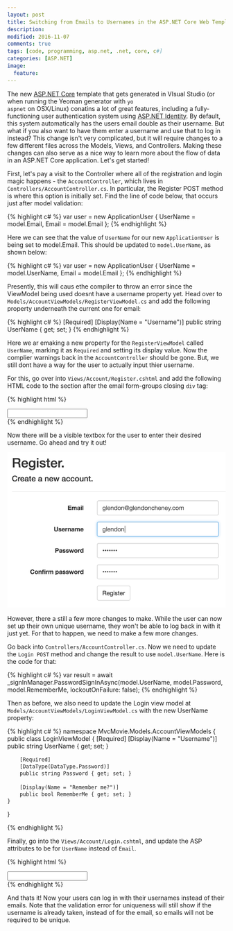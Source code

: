 ```yaml
---
layout: post
title: Switching from Emails to Usernames in the ASP.NET Core Web Template
description: 
modified: 2016-11-07
comments: true
tags: [code, programming, asp.net, .net, core, c#]
categories: [ASP.NET]
image:
  feature: 
---
```


The new [ASP.NET Core](https://docs.asp.net/en/latest/intro.html) template that gets generated in VIsual Studio (or when running the Yeoman generator with <code class="highlighter-rouge">yo aspnet</code> on OSX/Linux) conatins a lot of great features, including a fully-functioning user authentication system using [ASP.NET Identity](https://docs.asp.net/en/latest/security/authentication/identity.html). By default, this system automatically has the users email double as their username. But what if you also want to have them enter a username and use that to log in instead? This change isn't very complicated, but it will require changes to a few different files across the Models, Views, and Controllers. Making these changes can also serve as a nice way to learn more about the flow of data in an ASP.NET Core application. Let's get started! 

<!-- more -->

First, let's pay a visit to the Controller where all of the registration and login magic happens - the <code class="highlighter-rouge">AccountController</code>, which lives in <code class="highlighter-rouge">Controllers/AccountController.cs</code>. In particular, the Register POST method is where this option is initially set. Find the line of code below, that occurs just after model validation:

{% highlight c# %}
var user = new ApplicationUser { UserName = model.Email, Email = model.Email };
{% endhighlight %}

Here we can see that the value of ```UserName``` for our new ```ApplicationUser``` is being set to model.Email. This should be updated to ```model.UserName```, as shown below:

{% highlight c# %}
var user = new ApplicationUser { UserName = model.UserName, Email = model.Email };
{% endhighlight %}


Presently, this will caus ethe compiler to throw an error since the ViewModel being used doesnt have a username property yet. Head over to ```Models/AccountViewModels/RegisterViewModel.cs``` and add the following property underneath the current one for email:

{% highlight c# %}
[Required]
[Display(Name = "Username")]
public string UserName { get; set; }
{% endhighlight %}

Here we ar emaking a new property for the ```RegisterViewModel``` called ```UserName```, marking it as ```Required``` and setting its display value. Now the complier warnings back in the ```AccountController``` should be gone. But, we still dont have a way for the user to actually input thier username. 

For this, go over into ```Views/Account/Register.cshtml``` and add the following HTML code to the section after the email form-groups closing ```div``` tag:

{% highlight html %}
<div class="form-group">
    <label asp-for="UserName" class="col-md-2 control-label"></label>
    <div class="col-md-10">
        <input asp-for="UserName" class="form-control" />
        <span asp-validation-for="UserName" class="text-danger"></span>
    </div>
</div>
{% endhighlight %}

Now there will be a visible textbox for the user to enter their desired username. Go ahead and try it out!

![Register screenshot](/images/post-images/register-screen.png)

However, there a still a few more changes to make. While the user can now set up their own unique username, they won't be able to log back in with it just yet. For that to happen, we need to make a few more changes. 

Go back into ```Controllers/AccountController.cs```. Now we need to update the ```Login POST``` method and change the result to use ```model.UserName```. Here is the code for that:

{% highlight c# %}
var result = await _signInManager.PasswordSignInAsync(model.UserName, model.Password, 
                    model.RememberMe, lockoutOnFailure: false);
{% endhighlight %}

Then as before, we also need to update the Login view model at ```Models/AccountViewModels/LoginViewModel.cs``` with the new UserName property:

{% highlight c# %}
namespace MvcMovie.Models.AccountViewModels
{
    public class LoginViewModel
    {
        [Required]
        [Display(Name = "Username")]
        public string UserName { get; set; }

        [Required]
        [DataType(DataType.Password)]
        public string Password { get; set; }

        [Display(Name = "Remember me?")]
        public bool RememberMe { get; set; }
    }
}

{% endhighlight %}

Finally, go into the ```Views/Account/Login.cshtml```, and update the ASP attributes to be for ```UserName``` instead of ```Email```. 

{% highlight html %}
<div class="form-group">
    <label asp-for="UserName" class="col-md-2 control-label"></label>
    <div class="col-md-10">
        <input asp-for="UserName" class="form-control" />
        <span asp-validation-for="UserName" class="text-danger"></span>
    </div>
</div>
{% endhighlight %}

And thats it! Now your users can log in with their usernames instead of their emails. Note that the validation error for uniqueness will still show if the username is already taken, instead of for the email, so emails will not be required to be unique. 


